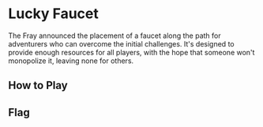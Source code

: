 # Lucky Faucet

The Fray announced the placement of a faucet along the path for adventurers who
can overcome the initial challenges. It's designed to provide enough resources
for all players, with the hope that someone won't monopolize it, leaving none
for others.

## How to Play


## Flag
